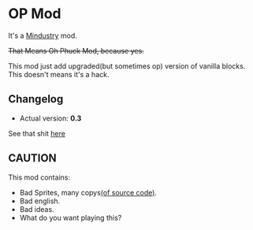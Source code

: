 # OP Mod
It's a [Mindustry](https://github.com/Anuken/Mindustry/) mod.

~~That Means Oh Phuck Mod, because yes.~~

This mod just add upgraded(but sometimes op) version of vanilla blocks. This doesn't means it's a hack.

## Changelog
- Actual version: **0.3**

See that shit [here](Changelog.md)

## CAUTION
This mod contains:
- Bad Sprites, many copys[(of source code)](https://github.com/Anuken/Mindustry/blob/master/core/assets-raw/sprites/).
- Bad english.
- Bad ideas.
- What do you want playing this?
